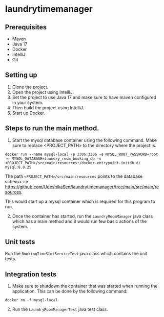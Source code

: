 
# laundrytimemanager

## Prerequisites
- Maven
- Java 17
- Docker
- IntelliJ
- Git

## Setting up
1. Clone the project.
2. Open the project using IntelliJ.
3. Set the project to use Java 17 and make sure to have maven configured in your system.
4. Then build the project using IntelliJ.
5. Start up Docker.

## Steps to run the main method.
1. Start the mysql database container using the following command. Make sure to replace <PROJECT_PATH> to the directory where the project is.
```
docker run --name mysql-local -p 3306:3306 -e MYSQL_ROOT_PASSWORD=root -e MYSQL_DATABASE=laundry_room_booking_db -v <PROJECT_PATH>/src/main/resources:/docker-entrypoint-initdb.d/ mysql:8.0.25
```
The path `<PROJECT_PATH>/src/main/resources` points to the database schema. i.e https://github.com/UdeshikaSen/laundrytimemanager/tree/main/src/main/resources.

​This would start up a mysql container which is required for this program to run. 

2. Once the container has started, run the `LaundryRoomManager` java class which has a main method and it would run few basic actions of the system.

## Unit tests
Run the `BookingTimeSlotServiceTest` java class which contains the unit tests.

## Integration tests

1. Make sure to shutdown the container that was started when running the application. This can be done by the following command:
```
docker rm -f mysql-local  
```
2. Run the `LaundryRoomManagerTest` java test class.
